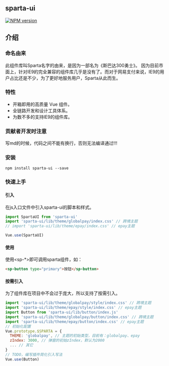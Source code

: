 sparta-ui
---
[![NPM version](https://img.shields.io/npm/v/sparta-ui.svg)](https://npmjs.org/package/sparta-ui)

介绍
---

### 命名由来
此组件库叫Sparta名字的由来，是因为一部名为《斯巴达300勇士》。
因为目前市面上，针对IE9的完全兼容的组件库几乎是没有了。而对于网易支付来说，IE9的用户占比还是不少，为了更好地服务用户，Sparta从此而生。

### 特性
- 开箱即用的高质量 Vue 组件。
- 全链路开发和设计工具体系。
- 为数不多的支持IE9的组件库。

### 贡献者开发时注意
写md的时候，代码之间不能有换行，否则无法编译通过!!!

### 安装
```shell
npm install sparta-ui --save
```

### 快速上手
#### 引入
在js入口文件中引入sparta-ui的脚本和样式。

```js
import SpartaUI from 'sparta-ui'
import 'sparta-ui/lib/theme/globalpay/index.css' // 跨境主题
// import 'sparta-ui/lib/theme/epay/index.css' // epay主题

Vue.use(SpartaUI)
```

#### 使用
使用<sp-*>即可调用sparta组件，如：
```html
<sp-button type="primary">按钮</sp-button>
```

#### 按需引入
为了组件库在项目中不会过于庞大，所以支持了按需引入。

```js
import 'sparta-ui/lib/theme/globalpay/style/index.css' // 跨境主题
import 'sparta-ui/lib/theme/epay/style/index.css' // epay主题
import Button from 'sparta-ui/lib/button/index.js'
import 'sparta-ui/lib/theme/globalpay/button/index.css' // 跨境主题
import 'sparta-ui/lib/theme/epay/button/index.css' // epay主题
// 初始化配置
Vue.prototype.$SPARTA = {
  THEME: 'globalpay', // 主题的初始类型，目前有：globalpay、epay
  zIndex: 3000, // 弹窗的初始zIndex，默认为2000
  ... // 其它
}
// TODO，编写插件简化引入写法
Vue.use(Button)
```